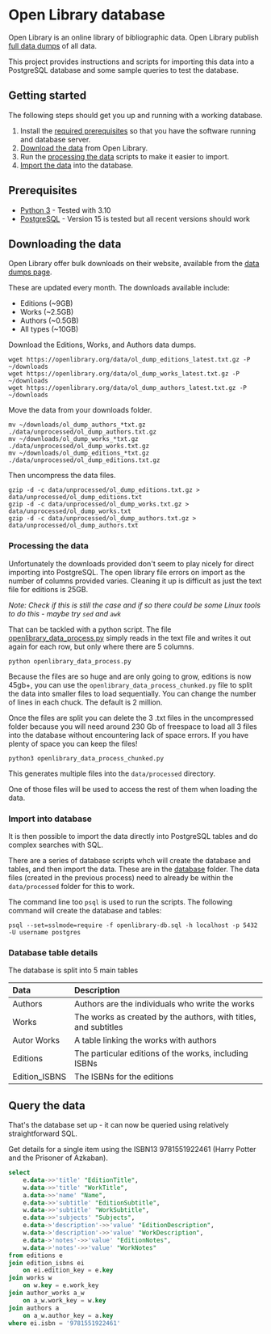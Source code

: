 # Open Library database

Open Library is an online library of bibliographic data. Open Library publish [full data dumps](https://openlibrary.org/developers/dumps) of all data.

This project provides instructions and scripts for importing this data into a PostgreSQL database and some sample queries to test the database.

## Getting started

The following steps should get you up and running with a working database.

1. Install the [required prerequisites](#prerequisites) so that you have the software running and database server.
2. [Download the data](#downloading-the-data) from Open Library.
3. Run the [processing the data](#processing-the-data) scripts to make it easier to import.
4. [Import the data](#import-into-database) into the database.

## Prerequisites

- [Python 3](https://www.python.org/downloads/) - Tested with 3.10
- [PostgreSQL](https://www.postgresql.org/) - Version 15 is tested but all recent versions should work

## Downloading the data

Open Library offer bulk downloads on their website, available from the [data dumps page](https://openlibrary.org/developers/dumps).

These are updated every month. The downloads available include:

- Editions (~9GB)
- Works (~2.5GB)
- Authors (~0.5GB)
- All types (~10GB)

Download the Editions, Works, and Authors data dumps.

```console
wget https://openlibrary.org/data/ol_dump_editions_latest.txt.gz -P ~/downloads
wget https://openlibrary.org/data/ol_dump_works_latest.txt.gz -P ~/downloads
wget https://openlibrary.org/data/ol_dump_authors_latest.txt.gz -P ~/downloads
```

Move the data from your downloads folder.

```console
mv ~/downloads/ol_dump_authors_*txt.gz ./data/unprocessed/ol_dump_authors.txt.gz
mv ~/downloads/ol_dump_works_*txt.gz ./data/unprocessed/ol_dump_works.txt.gz
mv ~/downloads/ol_dump_editions_*txt.gz ./data/unprocessed/ol_dump_editions.txt.gz
```

Then uncompress the data files.

```console
gzip -d -c data/unprocessed/ol_dump_editions.txt.gz > data/unprocessed/ol_dump_editions.txt
gzip -d -c data/unprocessed/ol_dump_works.txt.gz > data/unprocessed/ol_dump_works.txt
gzip -d -c data/unprocessed/ol_dump_authors.txt.gz > data/unprocessed/ol_dump_authors.txt
```

### Processing the data

Unfortunately the downloads provided don't seem to play nicely for direct importing into PostgreSQL. The open library file errors on import as the number of columns provided varies. Cleaning it up is difficult as just the text file for editions is 25GB.

_Note: Check if this is still the case and if so there could be some Linux tools to do this - maybe try `sed` and `awk`_

That can be tackled with a python script. The file [openlibrary_data_process.py](openlibrary_data_process.py) simply reads in the text file and writes it out again for each row, but only where there are 5 columns.

```console
python openlibrary_data_process.py
```

Because the files are so huge and are only going to grow, editions is now 45gb+, you can use the `openlibrary_data_process_chunked.py` file to split the data into smaller files to load sequentially. You can change the number of lines in each chuck. The default is 2 million.

Once the files are split you can delete the 3 .txt files in the uncompressed folder because you will need around 230 Gb of freespace to load all 3 files into the database without encountering lack of space errors. If you have plenty of space you can keep the files!

```console
python3 openlibrary_data_process_chunked.py
```

This generates multiple files into the `data/processed` directory.

One of those files will be used to access the rest of them when loading the data.

### Import into database

It is then possible to import the data directly into PostgreSQL tables and do complex searches with SQL.

There are a series of database scripts whch will create the database and tables, and then import the data. These are in the [database](database) folder. The data files (created in the previous process) need to already be within the `data/processed` folder for this to work.

The command line too `psql` is used to run the scripts. The following command will create the database and tables:

```console
psql --set=sslmode=require -f openlibrary-db.sql -h localhost -p 5432 -U username postgres
```

### Database table details

The database is split into 5 main tables

| Data          | Description                                                     |
| :------------ | :-------------------------------------------------------------- |
| Authors       | Authors are the individuals who write the works                 |
| Works         | The works as created by the authors, with titles, and subtitles |
| Autor Works   | A table linking the works with authors                          |
| Editions      | The particular editions of the works, including ISBNs           |
| Edition_ISBNS | The ISBNs for the editions                                      |

## Query the data

That's the database set up - it can now be queried using relatively straightforward SQL.

Get details for a single item using the ISBN13 9781551922461 (Harry Potter and the Prisoner of Azkaban).

```sql
select
    e.data->>'title' "EditionTitle",
    w.data->>'title' "WorkTitle",
	a.data->>'name' "Name",
    e.data->>'subtitle' "EditionSubtitle",
    w.data->>'subtitle' "WorkSubtitle",
    e.data->>'subjects' "Subjects",
    e.data->'description'->>'value' "EditionDescription",
    w.data->'description'->>'value' "WorkDescription",
    e.data->'notes'->>'value' "EditionNotes",
    w.data->'notes'->>'value' "WorkNotes"
from editions e
join edition_isbns ei
    on ei.edition_key = e.key
join works w
    on w.key = e.work_key
join author_works a_w
	on a_w.work_key = w.key
join authors a
	on a_w.author_key = a.key
where ei.isbn = '9781551922461'
```
